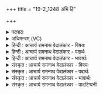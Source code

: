 +++
title = "19-2_1248 अभि हि"

+++
<details><summary>पदपाठः</summary>

अ꣣भि꣢। हि। स꣣त्य। सोमपाः। सोम। पाः। उभे꣡इति꣢। ब꣣भू꣡थ꣢। रो꣡द꣢꣯सी꣣इ꣡ति꣢। इ꣡न्द्र꣢꣯। अ꣡सि꣢꣯। सु꣣न्वतः꣢। वृ꣣धः꣢। प꣡तिः꣢꣯। दि꣣वः꣢। १२४८।
</details>

<details><summary>अधिमन्त्रम् (VC)</summary>

- इन्द्रः
- नृमेध आङ्गिरसः
- उष्णिक्
- ऋषभः
</details>

<details><summary>हिन्दी : आचार्य रामनाथ वेदालंकार - विषयः</summary>

अगले मन्त्र में पुनः परमात्मा का विषय है।
</details>

<details><summary>हिन्दी : आचार्य रामनाथ वेदालंकार - पदार्थः</summary>

पदार्थान्वयभाषाः -  हे (सत्य) सत्य गुण-कर्म-स्वभाववाले, (सोमपाः) शान्ति के रक्षक जगदीश्वर ! आपने (हि) निश्चय ही (उभे रोदसी) द्यावापृथिवी दोनों को (अभिबभूथ) तिरस्कृत किया हुआ है। हे (इन्द्र) सर्वान्तर्यामिन् ! आप (सुन्वतः) शान्ति-स्थापना का यज्ञ करनेवाले को (वृधः) बढ़ानेवाले और (दिवः) तेजस्वी जन के (पतिः) रक्षक (असि) हो ॥२॥
</details>

<details><summary>हिन्दी : आचार्य रामनाथ वेदालंकार - भावार्थः</summary>

भावार्थभाषाः -  संसार में जो शान्ति की स्थापना के लिए यत्न करते हैं,उन्हीं का परमेश्वर सखा होता है ॥२॥
</details>

<details><summary>संस्कृत : आचार्य रामनाथ वेदालंकार - विषयः</summary>

अथ पुनरपि परमात्मविषयमाह।
</details>

<details><summary>संस्कृत : आचार्य रामनाथ वेदालंकार - पदार्थः</summary>

पदार्थान्वयभाषाः -  हे (सत्य) सत्यगुणकर्मस्वभाव, (सोमपाः) शान्तिरक्षक जगदीश्वर ! त्वम् (हि) निश्चयेन (उभे रोदसी) उभे द्यावापृथिव्यौ (अभि बभूथ) तिरस्कृतवानसि।[‘बभूविथ इति प्राप्ते’ बभूथाततन्थजगृभ्मववर्थेति निगमे। अ० ७।२।६४,इतीट्प्रतिषेधो निपात्यते।]हे (इन्द्र) सर्वान्तर्यामिन् ! त्वम् (सुन्वतः) शान्तिस्थापनायज्ञं कुर्वतः (वृधः) वर्धयिता, (दिवः पतिः) तेजस्विनो जनस्य च रक्षकः (असि) विद्यसे ॥२॥
</details>

<details><summary>संस्कृत : आचार्य रामनाथ वेदालंकार - भावार्थः</summary>

भावार्थभाषाः -  जगति ये शान्तिस्थापनाय यतन्ते तेषामेव परमेश्वरः सखा भवति ॥२॥
</details>

<details><summary>संस्कृत : आचार्य रामनाथ वेदालंकार - पादटिप्पनी</summary>

टिप्पणी:   १. ऋ० ८।९८।५,अथ० २०।६४।२।
</details>